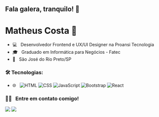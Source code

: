## Fala galera, tranquilo! 👋

# Matheus Costa 👊

- 💻 &nbsp; Desenvolvedor Frontend e UX/UI Designer na Proansi Tecnologia
- 🎓 &nbsp; Graduado em Informática para Negócios - Fatec
- 🏡 &nbsp; São José do Rio Preto/SP

### 🛠 Tecnologias:

- 🌐 &nbsp;
  ![HTML](https://img.shields.io/badge/-HTML-333333?style=flat&logo=HTML5)
  ![CSS](https://img.shields.io/badge/-CSS-333333?style=flat&logo=CSS3&logoColor=1572B6)
  ![JavaScript](https://img.shields.io/badge/-JavaScript-333333?style=flat&logo=javascript)
  ![Bootstrap](https://img.shields.io/badge/-Bootstrap-333333?style=flat&logo=bootstrap&logoColor=563D7C)
  ![React](https://img.shields.io/badge/-React-333333?style=flat&logo=react)

### 🤝🏻 &nbsp; Entre em contato comigo!

<a href="https://www.linkedin.com/in/mattheuscosta/" target="_blank"><img src="https://img.shields.io/badge/-Cameron%20Thompson-0077B5?style=flat-square&logo=Linkedin&logoColor=white"/></a>
<a href="mailto:camthomp96@gamil.com"><img src="https://img.shields.io/badge/-matheuscostadosantos@hotmail.com-D14836?style=flat-square&logo=Outlook&logoColor=white"/></a>
